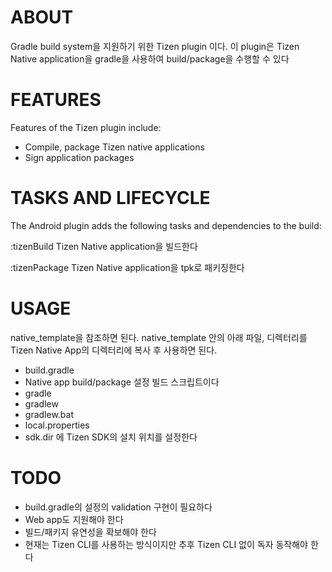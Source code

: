 ABOUT
=====

Gradle build system을 지원하기 위한 Tizen plugin 이다.
이 plugin은 Tizen Native application을 gradle을 사용하여 
build/package을 수행할 수 있다

FEATURES
========

Features of the Tizen plugin include:

* Compile, package Tizen native applications
* Sign application packages 

TASKS AND LIFECYCLE
===================

The Android plugin adds the following tasks and dependencies to the
build:

:tizenBuild
 Tizen Native application을 빌드한다

:tizenPackage
 Tizen Native application을 tpk로 패키징한다

USAGE
=====

native_template을 참조하면 된다.
native_template 안의 아래 파일, 디렉터리를 Tizen Native App의 디렉터리에 복사 후 사용하면 된다.
* build.gradle
 * Native app build/package 설정 빌드 스크립트이다
* gradle  
* gradlew  
* gradlew.bat  
* local.properties
 * sdk.dir 에 Tizen SDK의 설치 위치를 설정한다

TODO
=====

* build.gradle의 설정의 validation 구현이 필요하다
* Web app도 지원해야 한다
* 빌드/패키지 유연성을 확보해야 한다
* 현재는 Tizen CLI를 사용하는 방식이지만 추후 Tizen CLI 없이 독자 동작해야 한다
